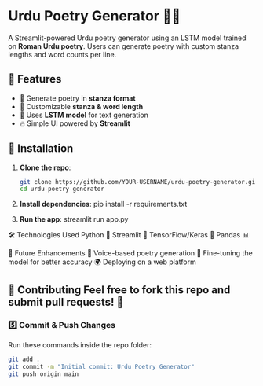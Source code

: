 # Urdu Poetry Generator 🎤✨

A Streamlit-powered Urdu poetry generator using an LSTM model trained on **Roman Urdu poetry**. Users can generate poetry with custom stanza lengths and word counts per line.

## 📌 Features
- 📜 Generate poetry in **stanza format**
- 🌟 Customizable **stanza & word length**
- 📝 Uses **LSTM model** for text generation
- 🔥 Simple UI powered by **Streamlit**

## 🔧 Installation
1. **Clone the repo**:
   ```sh
   git clone https://github.com/YOUR-USERNAME/urdu-poetry-generator.git
   cd urdu-poetry-generator
2. **Install dependencies**:
pip install -r requirements.txt

3. **Run the app**:
streamlit run app.py

🛠️ Technologies Used
Python 🐍
Streamlit 🎨
TensorFlow/Keras 🤖
Pandas 📊

🚀 Future Enhancements
🎤 Voice-based poetry generation
📝 Fine-tuning the model for better accuracy
🌍 Deploying on a web platform

🤝 Contributing
Feel free to fork this repo and submit pull requests! 🚀
---

### **5️⃣ Commit & Push Changes**
Run these commands inside the repo folder:

```sh
git add .
git commit -m "Initial commit: Urdu Poetry Generator"
git push origin main

